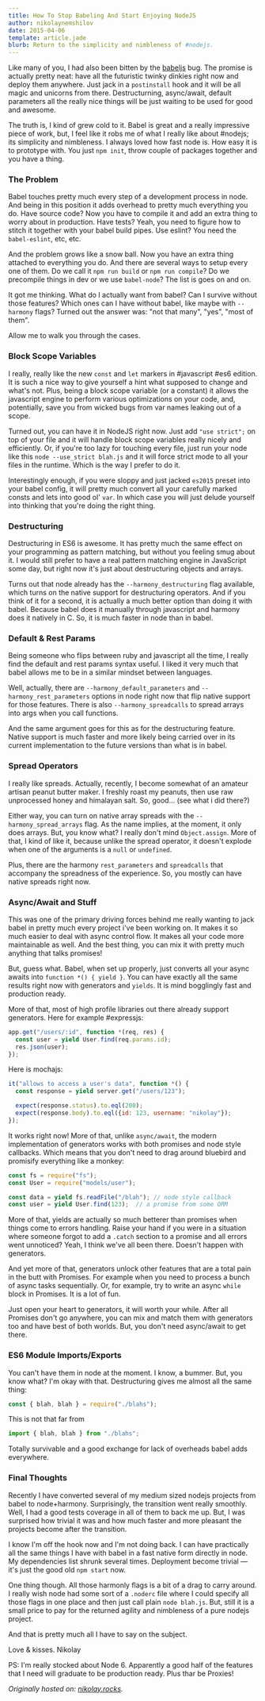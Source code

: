 ```yaml
---
title: How To Stop Babeling And Start Enjoying NodeJS
author: nikolaynemshilov
date: 2015-04-06
template: article.jade
blurb: Return to the simplicity and nimbleness of #nodejs.
---
```


Like many of you, I had also been bitten by the [babeljs](https://babeljs.io)
bug. The promise is actually pretty neat: have all the futuristic twinky dinkies
right now and deploy them anywhere. Just jack in a `postinstall` hook and it
will be all magic and unicorns from there. Destructurning, async/await, default
parameters all the really nice things will be just waiting to be used for good
and awesome.

The truth is, I kind of grew cold to it. Babel is great and a really impressive
piece of work, but, I feel like it robs me of what I really like about #nodejs;
its simplicity and nimbleness. I always loved how fast node is. How easy it
is to prototype with. You just `npm init`, throw couple of packages together
and you have a thing.

### The Problem

Babel touches pretty much every step of a development process in node. And being
in this position it adds overhead to pretty much everything you do. Have source
code? Now you have to compile it and add an extra thing to worry about in production.
Have tests? Yeah, you need to figure how to stitch it together with your babel
build pipes. Use eslint? You need the `babel-eslint`, etc, etc.

And the problem grows like a snow ball. Now you have an extra thing attached
to everything you do. And there are several ways to setup every one of them. Do
we call it `npm run build` or `npm run compile`? Do we precompile things in dev
or we use `babel-node`? The list is goes on and on.

It got me thinking. What do I actually want from babel? Can I survive without
those features? Which ones can I have without babel, like maybe with `--harmony`
flags? Turned out the answer was: "not that many", "yes", "most of them".

Allow me to walk you through the cases.

### Block Scope Variables

I really, really like the new `const` and `let` markers in #javascript #es6 edition.
It is such a nice way to give yourself a hint what supposed to change and what's
not. Plus, being a block scope variable (or a constant) it allows the javascript
engine to perform various optimizations on your code, and, potentially, save
you from wicked bugs from var names leaking out of a scope.

Turned out, you can have it in NodeJS right now. Just add `"use strict";` on
top of your file and it will handle block scope variables really nicely and
efficiently. Or, if you're too lazy for touching every file, just run your node
like this `node --use_strict blah.js` and it will force strict mode to all your
files in the runtime. Which is the way I prefer to do it.

Interestingly enough, if you were sloppy and just jacked `es2015` preset into
your babel config, it will pretty much convert all your carefully marked consts
and lets into good ol' `var`. In which case you will just delude yourself into
thinking that you're doing the right thing.

### Destructuring

Destructuring in ES6 is awesome. It has pretty much the same effect on your
programming as pattern matching, but without you feeling smug about it. I would
still prefer to have a real pattern matching engine in JavaScript some day, but
right now it's just about destructuring objects and arrays.

Turns out that node already has the `--harmony_destructuring` flag available,
which turns on the native support for destructuring operators. And if you think
of it for a second, it is actually a much better option than doing it with
babel. Because babel does it manually through javascript and harmony does it
natively in C. So, it is much faster in node than in babel.

### Default & Rest Params

Being someone who flips between ruby and javascript all the time, I really find
the default and rest params syntax useful. I liked it very much that babel allows
me to be in a similar mindset between languages.

Well, actually, there are `--harmony_default_parameters` and `--harmony_rest_parameters`
options in node right now that flip native support for those features. There
is also `--harmony_spreadcalls` to spread arrays into args when you call functions.

And the same argument goes for this as for the destructuring feature. Native
support is much faster and more likely being carried over in its current
implementation to the future versions than what is in babel.

### Spread Operators

I really like spreads. Actually, recently, I become somewhat of an amateur
artisan peanut butter maker. I freshly roast my peanuts, then use raw unprocessed
honey and himalayan salt. So, good... (see what i did there?)

Either way, you can turn on native array spreads with the `--harmony_spread_arrays`
flag. As the name implies, at the moment, it only does arrays. But, you know what?
I really don't mind `Object.assign`. More of that, I kind of like it, because unlike
the spread operator, it doesn't explode when one of the arguments is a `null` or
`undefined`.

Plus, there are the harmony `rest_parameters` and `spreadcalls` that accompany
the spreadness of the experience. So, you mostly can have native spreads right
now.

### Async/Await and Stuff

This was one of the primary driving forces behind me really wanting to jack
babel in pretty much every project i've been working on. It makes it so much
easier to deal with async control flow. It makes all your code more maintainable
as well. And the best thing, you can mix it with pretty much anything that talks
promises!

But, guess what. Babel, when set up properly, just converts all your async awaits
into `function *() { yield }`. You can have exactly all the same results right
now with generators and `yields`. It is mind bogglingly fast and production
ready.

More of that, most of high profile libraries out there already support generators.
Here for example #expressjs:

```js
app.get("/users/:id", function *(req, res) {
  const user = yield User.find(req.params.id);
  res.json(user);
});
```

Here is mochajs:

```js
it("allows to access a user's data", function *() {
  const response = yield server.get("/users/123");

  expect(response.status).to.eql(200);
  expect(response.body).to.eql({id: 123, username: "nikolay"});
});
```

It works right now! More of that, unlike `async/await`, the modern implementation
of generators works with both promises and node style callbacks. Which means
that you don't need to drag around bluebird and promisify everything like a
monkey:

```js
const fs = require("fs");
const User = require("models/user");

const data = yield fs.readFile("/blah"); // node style callback
const user = yield User.find(123);  // a promise from some ORM
```

More of that, yields are actually so much betterer than promises when things
come to errors handling. Raise your hand if you were in a situation where
someone forgot to add a `.catch` section to a promise and all errors went unnoticed?
Yeah, I think we've all been there. Doesn't happen with generators.

And yet more of that, generators unlock other features that are a total pain in
the butt with Promises. For example when you need to process a bunch of async tasks
sequentially. Or, for example, try to write an async `while` block in Promises.
It is a lot of fun.

Just open your heart to generators, it will worth your while. After all Promises
don't go anywhere, you can mix and match them with generators too and have best
of both worlds. But, you don't need async/await to get there.

### ES6 Module Imports/Exports

You can't have them in node at the moment. I know, a bummer. But, you know what?
I'm okay with that. Destructuring gives me almost all the same thing:

```js
const { blah, blah } = require("./blahs");
```

This is not that far from

```js
import { blah, blah } from "./blahs";
```

Totally survivable and a good exchange for lack of overheads babel adds everywhere.

### Final Thoughts

Recently I have converted several of my medium sized nodejs projects from babel
to node+harmony. Surprisingly, the transition went really smoothly. Well, I had
a good tests coverage in all of them to back me up. But, I was surprised how
trivial it was and how much faster and more pleasant the projects become after
the transition.

I know I'm off the hook now and I'm not doing back. I can have practically all the
same things I have with babel in a fast native form directly in node. My
dependencies list shrunk several times. Deployment become trivial — it's just
the good old `npm start` now.

One thing though. All those harmonly flags is a bit of a drag to carry around. I
really wish node had some sort of a `.noderc` file where I could specify all those
flags in one place and then just call plain `node blah.js`. But, still it is
a small price to pay for the returned agility and nimbleness of a pure nodejs
project.

And that is pretty much all I have to say on the subject.

Love & kisses. Nikolay

PS: I'm really stocked about Node 6. Apparently a good half of the features that
I need will graduate to be production ready. Plus thar be Proxies!

*Originally hosted on: [nikolay.rocks](http://nikolay.rocks/2016-04-04-how-to-stop-babel).*

